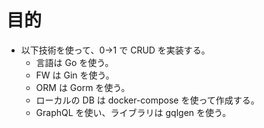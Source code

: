 # 目的

- 以下技術を使って、0→1 で CRUD を実装する。
  - 言語は Go を使う。
  - FW は Gin を使う。
  - ORM は Gorm を使う。
  - ローカルの DB は docker-compose を使って作成する。
  - GraphQL を使い、ライブラリは gqlgen を使う。
